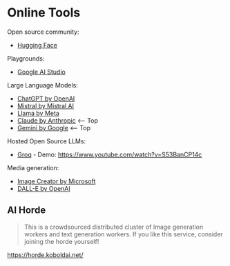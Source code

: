 # Online Tools

Open source community:
- [Hugging Face](https://huggingface.co/)

Playgrounds:
- [Google AI Studio](https://ai.google.dev/aistudio)

Large Language Models:
- [ChatGPT by OpenAI](https://chat.openai.com/)
- [Mistral by Mistral AI](https://chat.mistral.ai/)
- [Llama by Meta](https://ai.meta.com/)
- [Claude by Anthropic](https://claude.ai/) <-- Top
- [Gemini by Google](https://gemini.google.com/) <-- Top

Hosted Open Source LLMs:
- [Groq](https://groq.com/) - Demo: https://www.youtube.com/watch?v=S53BanCP14c

Media generation:
- [Image Creator by Microsoft](https://www.bing.com/images/create/)
- [DALL-E by OpenAI](https://openai.com/index/dall-e-3/)

## AI Horde

> This is a crowdsourced distributed cluster of Image generation workers and text generation workers. If you like this service, consider joining the horde yourself!

https://horde.koboldai.net/
